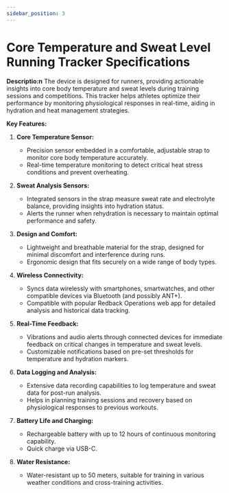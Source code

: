```yaml
---
sidebar_position: 3
---
```


# Core Temperature and Sweat Level Running Tracker Specifications

**Descriptio:n**
The device is designed for runners, providing actionable insights into core body temperature and sweat levels during training sessions and competitions. This tracker helps athletes optimize their performance by monitoring physiological responses in real-time, aiding in hydration and heat management strategies.

**Key Features:**

1. **Core Temperature Sensor:**
   - Precision sensor embedded in a comfortable, adjustable strap to monitor core body temperature accurately.
   - Real-time temperature monitoring to detect critical heat stress conditions and prevent overheating.

2. **Sweat Analysis Sensors:**
   - Integrated sensors in the strap measure sweat rate and electrolyte balance, providing insights into hydration status.
   - Alerts the runner when rehydration is necessary to maintain optimal performance and safety.

3. **Design and Comfort:**
   - Lightweight and breathable material for the strap, designed for minimal discomfort and interference during runs.
   - Ergonomic design that fits securely on a wide range of body types.

4. **Wireless Connectivity:**
   - Syncs data wirelessly with smartphones, smartwatches, and other compatible devices via Bluetooth (and possibly ANT+).
   - Compatible with popular Redback Operations web app for detailed analysis and historical data tracking.

5. **Real-Time Feedback:**
   - Vibrations and audio alerts through connected devices for immediate feedback on critical changes in temperature and sweat levels.
   - Customizable notifications based on pre-set thresholds for temperature and hydration markers.

6. **Data Logging and Analysis:**
   - Extensive data recording capabilities to log temperature and sweat data for post-run analysis.
   - Helps in planning training sessions and recovery based on physiological responses to previous workouts.

7. **Battery Life and Charging:**
   - Rechargeable battery with up to 12 hours of continuous monitoring capability.
   - Quick charge via USB-C.

8. **Water Resistance:**
   - Water-resistant up to 50 meters, suitable for training in various weather conditions and cross-training activities.
